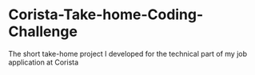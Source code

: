 # Corista-Take-home-Coding-Challenge
The short take-home project I developed for the technical part of my job application at Corista

